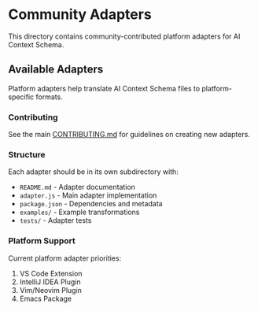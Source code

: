 # Community Adapters

This directory contains community-contributed platform adapters for AI Context Schema.

## Available Adapters

Platform adapters help translate AI Context Schema files to platform-specific formats.

### Contributing

See the main [CONTRIBUTING.md](../../CONTRIBUTING.md) for guidelines on creating new adapters.

### Structure

Each adapter should be in its own subdirectory with:

- `README.md` - Adapter documentation
- `adapter.js` - Main adapter implementation  
- `package.json` - Dependencies and metadata
- `examples/` - Example transformations
- `tests/` - Adapter tests

### Platform Support

Current platform adapter priorities:

1. VS Code Extension
2. IntelliJ IDEA Plugin
3. Vim/Neovim Plugin
4. Emacs Package
